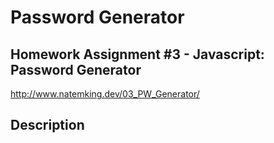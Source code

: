# Password Generator
## Homework Assignment #3 - Javascript: Password Generator
http://www.natemking.dev/03_PW_Generator/

## Description




<!-- FIGURE OUT HOW TO MAKE PROMPT ACCEPT ONLY NUMBERS!!! -->

<!--
PW gene ideas
 https://www.coderrocketfuel.com/article/generate-a-random-letter-from-the-alphabet-using-javascript

 https://dev.to/olawanle_joel/password-generator-with-javascript-57c -->

<!-- join
https://stackoverflow.com/questions/28007949/how-to-convert-array-into-string-without-comma-and-separated-by-space-in-javascr/28007965

https://www.w3schools.com/jsref/jsref_join.asp -->

<!-- random pick
https://developer.mozilla.org/en-US/docs/Web/JavaScript/Reference/Global_Objects/Math/random -->
<!-- 
stop a function early 
https://stackoverflow.com/questions/3330193/early-exit-from-function -->

<!-- 
Number.isinteger
https://www.w3schools.com/jsref/jsref_isinteger.asp#:~:text=The%20Number.,Otherwise%20it%20returns%20false. -->


<!-- https://stackoverflow.com/questions/12699210/background-square-with-one-side-at-an-angle -->

<!-- class toggle
https://www.w3schools.com/howto/howto_js_toggle_class.asp -->

<!-- https://attacomsian.com/blog/javascript-add-remove-toggle-css-classes -->

<!-- use js to make css elemnets hidden or visable:
https://stackoverflow.com/questions/8557119/making-a-button-invisible-by-clicking-another-button-in-html

how to copy text to clipboard w/ JS 
https://www.w3schools.com/howto/howto_js_copy_clipboard.asp -->